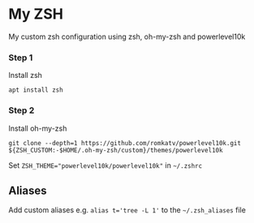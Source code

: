 # My ZSH

My custom zsh configuration using zsh, oh-my-zsh and powerlevel10k

### Step 1

Install zsh

```apt install zsh```

### Step 2

Install oh-my-zsh

```git clone --depth=1 https://github.com/romkatv/powerlevel10k.git ${ZSH_CUSTOM:-$HOME/.oh-my-zsh/custom}/themes/powerlevel10k```

Set `ZSH_THEME="powerlevel10k/powerlevel10k"` in `~/.zshrc`

## Aliases

Add custom aliases e.g. `alias t='tree -L 1'` to the `~/.zsh_aliases` file
